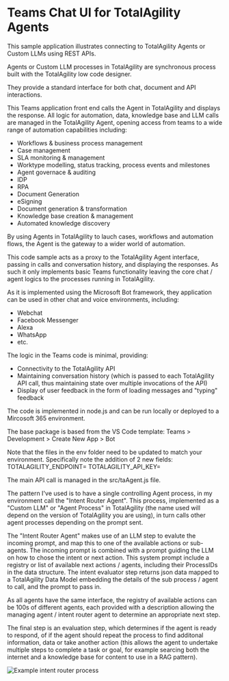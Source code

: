 # Teams Chat UI for TotalAgility Agents
This sample application illustrates connecting to TotalAgility Agents or Custom LLMs using REST APIs. 

Agents or Custom LLM processes in TotalAgility are synchronous process built with the TotalAgility low code designer.

They provide a standard interface for both chat, document and API interactions. 

This Teams application front end calls the Agent in TotalAgility and displays the response. All logic for automation, data, knowledge base and LLM calls are managed in the TotalAgility Agent, opening access from teams to a wide range of automation capabilities including: 
- Workflows & business process management 
- Case management
- SLA monitoring & management
- Worktype modelling, status tracking, process events and milestones
- Agent governace & auditing
- IDP
- RPA
- Document Generation
- eSigning
- Document generation & transformation 
- Knowledge base creation & management
- Automated knowledge discovery 

By using Agents in TotalAgility to lauch cases, workflows and automation flows, the Agent is the gateway to a wider world of automation.

This code sample acts as a proxy to the TotalAgility Agent interface, passing in calls and conversation history, and displaying the responses. As such it only implements basic Teams functionality leaving the core chat / agent logics to the processes running in TotalAgility. 

As it is implemented using the Microsoft Bot framework, they application can be used in other chat and voice environments, including:
- Webchat
- Facebook Messenger
- Alexa
- WhatsApp
- etc.

The logic in the Teams code is minimal, providing:
- Connectivity to the TotalAgility API
- Maintaining conversation history (which is passed to each TotalAgility API call, thus maintaining state over multiple invocations of the API)
- Display of user feedback in the form of loading messages and "typing" feedback

The code is implemented in node.js and can be run locally or deployed to a Mircosoft 365 environment. 

The base package is based from the VS Code template:
Teams > Development > Create New App > Bot

Note that the files in the env folder need to be updated to match your environment. Specifically note the addition of 2 new fields:
TOTALAGILITY_ENDPOINT=
TOTALAGILITY_API_KEY=

The main API call is managed in the src/taAgent.js file. 

The pattern I've used is to have a single controlling Agent process, in my environment call the "Intent Router Agent".
This process, implemented as a "Custom LLM" or "Agent Process" in TotalAgility (the name used will depend on the version of TotalAgility you are using), in turn calls other agent processes depending on the prompt sent. 

The "Intent Router Agent" makes use of an LLM step to evalute the incoming prompt, and map this to one of the available actions or sub-agents. 
The incoming prompt is combined with a prompt guiding the LLM on how to chose the intent or next action. This system prompt include a registry or list of available next actions / agents, including their ProcessIDs in the data structure. The intent evaluator step returns json data mapped to a TotalAgility Data Model embedding the details of the sub process / agent to call, and the prompt to pass in. 

As all agents have the same interface, the registry of available actions can be 100s of different agents, each provided with a description allowing the managing agent / intent router agent to determine an appropriate next step. 

The final step is an evaluation step, which determines if the agent is ready to respond, of if the agent should repeat the process to find additonal information, data or take another action (this allows the agent to undertake multiple steps to complete a task or goal, for example searcing both the internet and a knowledge base for content to use in a RAG pattern). 

![Example intent router process](intent-router-agent-process.png)


